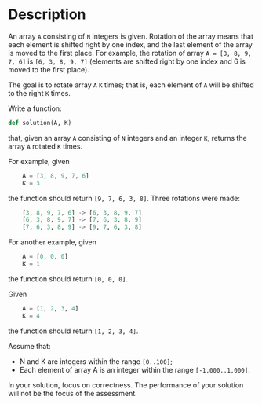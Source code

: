 # Description

An array `A` consisting of `N` integers is given. Rotation of the array means that each element is shifted right by one index, and the last element of the array is moved to the first place. For example, the rotation of array `A = [3, 8, 9, 7, 6]` is `[6, 3, 8, 9, 7]` (elements are shifted right by one index and 6 is moved to the first place).

The goal is to rotate array `A` `K` times; that is, each element of `A` will be shifted to the right `K` times.

Write a function:

```python
def solution(A, K)
```

that, given an array `A` consisting of `N` integers and an integer `K`, returns the array `A` rotated `K` times.

For example, given

```python
    A = [3, 8, 9, 7, 6]
    K = 3
```

the function should return `[9, 7, 6, 3, 8]`. Three rotations were made:

```python
    [3, 8, 9, 7, 6] -> [6, 3, 8, 9, 7]
    [6, 3, 8, 9, 7] -> [7, 6, 3, 8, 9]
    [7, 6, 3, 8, 9] -> [9, 7, 6, 3, 8]
```

For another example, given

```python
    A = [0, 0, 0]
    K = 1
```

the function should return `[0, 0, 0]`.

Given

```python
    A = [1, 2, 3, 4]
    K = 4
```

the function should return `[1, 2, 3, 4]`.

Assume that:

* N and K are integers within the range `[0..100]`;
* Each element of array A is an integer within the range `[-1,000..1,000]`.

In your solution, focus on correctness. The performance of your solution will not be the focus of the assessment.
